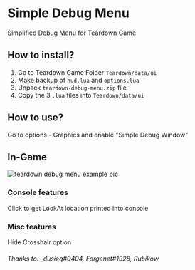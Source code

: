 # Simple Debug Menu
Simplified Debug Menu for Teardown Game

## How to install?
1. Go to Teardown Game Folder `Teardown/data/ui`
2. Make backup of `hud.lua` and `options.lua`
3. Unpack `teardown-debug-menu.zip` file
4. Copy the 3 `.lua` files into `Teardown/data/ui`

## How to use?
Go to options - Graphics and enable "Simple Debug Window"

## In-Game 
![teardown debug menu example pic](https://i.imgur.com/ynwoqDb.png)

### Console features
Click to get LookAt location printed into console

### Misc features
Hide Crosshair option 

###### Thanks to: _dusieq#0404, Forgenet#1928, Rubikow
